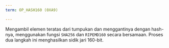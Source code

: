 ```yaml
---
term: OP_HASH160 (0XA9)

---
```

Mengambil elemen teratas dari tumpukan dan menggantinya dengan hash-nya, menggunakan fungsi `SHA256` dan `RIPEMD160` secara bersamaan. Proses dua langkah ini menghasilkan sidik jari 160-bit.